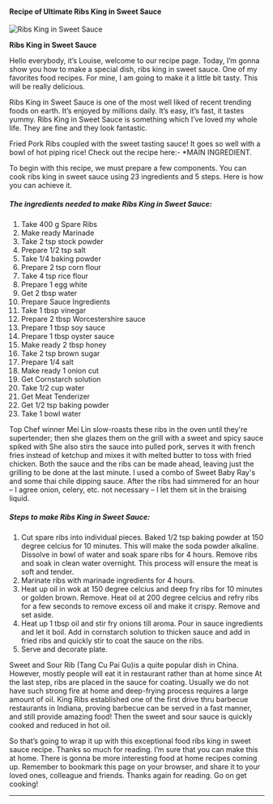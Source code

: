             

#### Recipe of Ultimate Ribs King in Sweet Sauce

![Ribs King in Sweet Sauce](https://img-global.cpcdn.com/recipes/1ed4cc249b65f901/751x532cq70/ribs-king-in-sweet-sauce-recipe-main-photo.jpg)

**Ribs King in Sweet Sauce**

Hello everybody, it’s Louise, welcome to our recipe page. Today, I’m gonna show you how to make a special dish, ribs king in sweet sauce. One of my favorites food recipes. For mine, I am going to make it a little bit tasty. This will be really delicious.

Ribs King in Sweet Sauce is one of the most well liked of recent trending foods on earth. It’s enjoyed by millions daily. It’s easy, it’s fast, it tastes yummy. Ribs King in Sweet Sauce is something which I’ve loved my whole life. They are fine and they look fantastic.

Fried Pork Ribs coupled with the sweet tasting sauce! It goes so well with a bowl of hot piping rice! Check out the recipe here:- \*MAIN INGREDIENT.

To begin with this recipe, we must prepare a few components. You can cook ribs king in sweet sauce using 23 ingredients and 5 steps. Here is how you can achieve it.

##### The ingredients needed to make Ribs King in Sweet Sauce:

1.  Take 400 g Spare Ribs
2.  Make ready Marinade
3.  Take 2 tsp stock powder
4.  Prepare 1/2 tsp salt
5.  Take 1/4 baking powder
6.  Prepare 2 tsp corn flour
7.  Take 4 tsp rice flour
8.  Prepare 1 egg white
9.  Get 2 tbsp water
10.  Prepare Sauce Ingredients
11.  Take 1 tbsp vinegar
12.  Prepare 2 tbsp Worcestershire sauce
13.  Prepare 1 tbsp soy sauce
14.  Prepare 1 tbsp oyster sauce
15.  Make ready 2 tbsp honey
16.  Take 2 tsp brown sugar
17.  Prepare 1/4 salt
18.  Make ready 1 onion cut
19.  Get Cornstarch solution
20.  Take 1/2 cup water
21.  Get Meat Tenderizer
22.  Get 1/2 tsp baking powder
23.  Take 1 bowl water

Top Chef winner Mei Lin slow-roasts these ribs in the oven until they're supertender; then she glazes them on the grill with a sweet and spicy sauce spiked with She also stirs the sauce into pulled pork, serves it with french fries instead of ketchup and mixes it with melted butter to toss with fried chicken. Both the sauce and the ribs can be made ahead, leaving just the grilling to be done at the last minute. I used a combo of Sweet Baby Ray's and some thai chile dipping sauce. After the ribs had simmered for an hour – I agree onion, celery, etc. not necessary – I let them sit in the braising liquid.

##### Steps to make Ribs King in Sweet Sauce:

1.  Cut spare ribs into individual pieces. Baked 1/2 tsp baking powder at 150 degree celcius for 10 minutes. This will make the soda powder alkaline. Dissolve in bowl of water and soak spare ribs for 4 hours. Remove ribs and soak in clean water overnight. This process will ensure the meat is soft and tender.
2.  Marinate ribs with marinade ingredients for 4 hours.
3.  Heat up oil in wok at 150 degree celcius and deep fry ribs for 10 minutes or golden brown. Remove. Heat oil at 200 degree celcius and refry ribs for a few seconds to remove excess oil and make it crispy. Remove and set aside.
4.  Heat up 1 tbsp oil and stir fry onions till aroma. Pour in sauce ingredients and let it boil. Add in cornstarch solution to thicken sauce and add in fried ribs and quickly stir to coat the sauce on the ribs.
5.  Serve and decorate plate.

Sweet and Sour Rib (Tang Cu Pai Gu)is a quite popular dish in China. However, mostly people will eat it in restaurant rather than at home since At the last step, ribs are placed in the sauce for coating. Usually we do not have such strong fire at home and deep-frying process requires a large amount of oil. King Ribs established one of the first drive thru barbecue restaurants in Indiana, proving barbecue can be served in a fast manner, and still provide amazing food! Then the sweet and sour sauce is quickly cooked and reduced in hot oil.

So that’s going to wrap it up with this exceptional food ribs king in sweet sauce recipe. Thanks so much for reading. I’m sure that you can make this at home. There is gonna be more interesting food at home recipes coming up. Remember to bookmark this page on your browser, and share it to your loved ones, colleague and friends. Thanks again for reading. Go on get cooking!

* * *